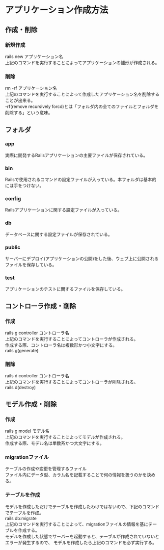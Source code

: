 # アプリケーション作成方法

## 作成・削除
### 新規作成
rails new アプリケーション名  
上記のコマンドを実行することによってアプリケーションの雛形が作成される。

### 削除
rm -rf アプリケーション名  
上記のコマンドを実行することによって作成したアプリケーション名を削除することが出来る。  
-rf(remove recursively forcd)とは「フォルダ内の全てのファイルとフォルダを削除する」という意味。

## フォルダ
### app
実際に開発するRailsアプリケーションの主要ファイルが保存されている。

### bin
Railsで使用されるコマンドの設定ファイルが入っている。本フォルダは基本的には手をつけない。

### config
Railsアプリケーションに関する設定ファイルが入っている。

### db
データベースに関する設定ファイルが保存されている。

### public
サーバーにデプロイ(アプリケーションの公開)をした後、ウェブ上に公開されるファイルを保存している。

### test
アプリケーションのテストに関するファイルを保存している。

## コントローラ作成・削除
### 作成
rails g controller コントローラ名  
上記のコマンドを実行することによってコントローラが作成される。  
作成する際、コントローラ名は複数形かつ小文字にする。  
rails g(generate)

### 削除
rails d controller コントローラ名  
上記のコマンドを実行することによってコントローラが削除される。  
rails d(destroy)

## モデル作成・削除
### 作成
rails g model モデル名  
上記のコマンドを実行することによってモデルが作成される。  
作成する際、モデル名は単数系かつ大文字にする。

### migrationファイル
テーブルの作成や変更を管理するファイル  
ファイル内にデータ型、カラム名を記載することで何の情報を扱うのかを決める。  

### テーブルを作成
モデルを作成しただけでテーブルを作成したわけではないので、下記のコマンドでテーブルを作成。  
rails db:migrate  
上記のコマンドを実行することによって、migrationファイルの情報を基にテーブルを作成する。  
モデルを作成した状態でサーバーを起動すると、テーブルが作成されていないとエラーが発生するので、
モデルを作成したら上記のコマンドを必ず実行する。
